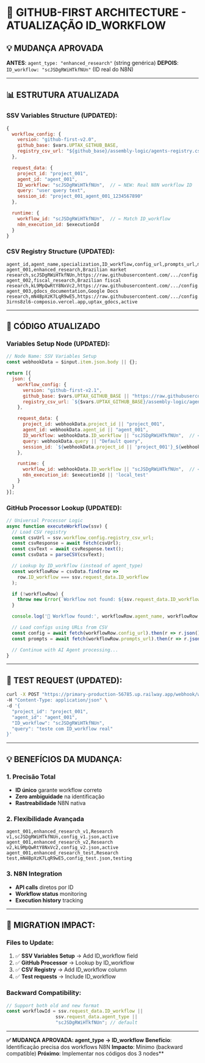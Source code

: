 # 🔄 GITHUB-FIRST ARCHITECTURE - ATUALIZAÇÃO ID_WORKFLOW

## **💡 MUDANÇA APROVADA**

**ANTES**: `agent_type: "enhanced_research"` (string genérica)
**DEPOIS**: `ID_workflow: "scJSDgRWiHTkfNUn"` (ID real do N8N)

---

## **📊 ESTRUTURA ATUALIZADA**

### **SSV Variables Structure (UPDATED):**
```javascript
{
  workflow_config: {
    version: "github-first-v2.0",
    github_base: $vars.UPTAX_GITHUB_BASE,
    registry_csv_url: "${github_base}/assembly-logic/agents-registry.csv"
  },

  request_data: {
    project_id: "project_001",
    agent_id: "agent_001",
    ID_workflow: "scJSDgRWiHTkfNUn",  // ← NEW: Real N8N workflow ID
    query: "user query text",
    session_id: "project_001_agent_001_1234567890"
  },

  runtime: {
    workflow_id: "scJSDgRWiHTkfNUn",  // ← Match ID_workflow
    n8n_execution_id: $executionId
  }
}
```

### **CSV Registry Structure (UPDATED):**
```csv
agent_id,agent_name,specialization,ID_workflow,config_url,prompts_url,mcp_endpoint,mcp_type,status
agent_001,enhanced_research,Brazilian market research,scJSDgRWiHTkfNUn,https://raw.githubusercontent.com/.../config.json,https://raw.githubusercontent.com/.../prompts.json,https://mcp.brightdata.com/sse,bright_data,active
agent_002,fiscal_research,Brazilian fiscal research,kL9MpQwRtY8NxVc2,https://raw.githubusercontent.com/.../config.json,https://raw.githubusercontent.com/.../prompts.json,https://mcp.brightdata.com/sse,bright_data,active
agent_003,gdocs_documentation,Google Docs research,mN4BpXzK7LqR9wE5,https://raw.githubusercontent.com/.../config.json,https://raw.githubusercontent.com/.../prompts.json,https://apollo-3irns8zl6-composio.vercel.app,uptax_gdocs,active
```

---

## **🔧 CÓDIGO ATUALIZADO**

### **Variables Setup Node (UPDATED):**
```javascript
// Node Name: SSV Variables Setup
const webhookData = $input.item.json.body || {};

return [{
  json: {
    workflow_config: {
      version: "github-first-v2.1",
      github_base: $vars.UPTAX_GITHUB_BASE || "https://raw.githubusercontent.com/Uptax-creator/N8N-Research-Agents/clean-deployment",
      registry_csv_url: `${$vars.UPTAX_GITHUB_BASE}/assembly-logic/agents-registry.csv`
    },

    request_data: {
      project_id: webhookData.project_id || "project_001",
      agent_id: webhookData.agent_id || "agent_001",
      ID_workflow: webhookData.ID_workflow || "scJSDgRWiHTkfNUn",  // ← NEW FIELD
      query: webhookData.query || "Default query",
      session_id: `${webhookData.project_id || 'project_001'}_${webhookData.agent_id || 'agent_001'}_${Date.now()}`
    },

    runtime: {
      workflow_id: webhookData.ID_workflow || "scJSDgRWiHTkfNUn",  // ← Match ID_workflow
      n8n_execution_id: $executionId || 'local_test'
    }
  }
}];
```

### **GitHub Processor Lookup (UPDATED):**
```javascript
// Universal Processor Logic
async function executeWorkflow(ssv) {
  // Load CSV registry
  const csvUrl = ssv.workflow_config.registry_csv_url;
  const csvResponse = await fetch(csvUrl);
  const csvText = await csvResponse.text();
  const csvData = parseCSV(csvText);

  // Lookup by ID_workflow (instead of agent_type)
  const workflowRow = csvData.find(row =>
    row.ID_workflow === ssv.request_data.ID_workflow
  );

  if (!workflowRow) {
    throw new Error(`Workflow not found: ${ssv.request_data.ID_workflow}`);
  }

  console.log('🎯 Workflow found:', workflowRow.agent_name, workflowRow.ID_workflow);

  // Load configs using URLs from CSV
  const config = await fetch(workflowRow.config_url).then(r => r.json());
  const prompts = await fetch(workflowRow.prompts_url).then(r => r.json());

  // Continue with AI Agent processing...
}
```

---

## **🧪 TEST REQUEST (UPDATED):**

```bash
curl -X POST "https://primary-production-56785.up.railway.app/webhook/work-1001v1" \
-H "Content-Type: application/json" \
-d '{
  "project_id": "project_001",
  "agent_id": "agent_001",
  "ID_workflow": "scJSDgRWiHTkfNUn",
  "query": "teste com ID_workflow real"
}'
```

---

## **💡 BENEFÍCIOS DA MUDANÇA:**

### **1. Precisão Total**
- **ID único** garante workflow correto
- **Zero ambiguidade** na identificação
- **Rastreabilidade** N8N nativa

### **2. Flexibilidade Avançada**
```csv
agent_001,enhanced_research_v1,Research v1,scJSDgRWiHTkfNUn,config_v1.json,active
agent_001,enhanced_research_v2,Research v2,kL9MpQwRtY8NxVc2,config_v2.json,active
agent_001,enhanced_research_test,Research test,mN4BpXzK7LqR9wE5,config_test.json,testing
```

### **3. N8N Integration**
- **API calls** diretos por ID
- **Workflow status** monitoring
- **Execution history** tracking

---

## **🔄 MIGRATION IMPACT:**

### **Files to Update:**
1. ✅ **SSV Variables Setup** → Add ID_workflow field
2. ✅ **GitHub Processor** → Lookup by ID_workflow
3. ✅ **CSV Registry** → Add ID_workflow column
4. ✅ **Test requests** → Include ID_workflow

### **Backward Compatibility:**
```javascript
// Support both old and new format
const workflowId = ssv.request_data.ID_workflow ||
                  ssv.request_data.agent_type ||
                  "scJSDgRWiHTkfNUn"; // default
```

---

**✅ MUDANÇA APROVADA: agent_type → ID_workflow**
**Benefício**: Identificação precisa dos workflows N8N
**Impacto**: Mínimo (backward compatible)
**Próximo**: Implementar nos códigos dos 3 nodes**